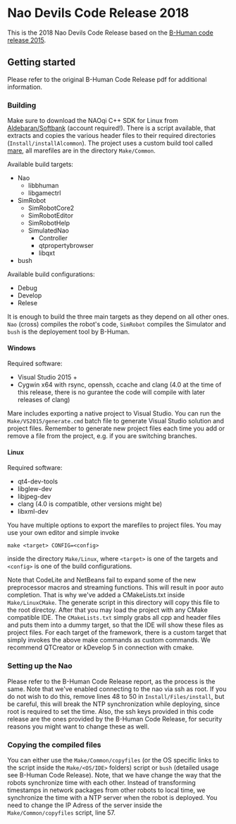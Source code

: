 Nao Devils Code Release 2018
=================

This is the 2018 Nao Devils Code Release based on the [B-Human code release 2015](https://github.com/bhuman/BHumanCodeRelease/tree/coderelease2015).

Getting started
---------------

Please refer to the original B-Human Code Release pdf for additional information.

### Building

Make sure to download the NAOqi C++ SDK for Linux from [Aldebaran/Softbank](https://community.ald.softbankrobotics.com/) (account required!). There is a script available, that extracts and copies the various header files to their required directories (`Install/installAlcommon`). The project uses a custom build tool called [mare](https://github.com/craflin/mare), all marefiles are in the directory `Make/Common`.

Available build targets:
- Nao
  - libbhuman
  - libgamectrl
- SimRobot
  - SimRobotCore2
  - SimRobotEditor
  - SimRobotHelp
  - SimulatedNao
    - Controller
    - qtpropertybrowser
    - libqxt
- bush

Available build configurations:
- Debug
- Develop
- Relese


It is enough to build the three main targets as they depend on all other ones. `Nao` (cross) compiles the robot's code, `SimRobot` compiles the Simulator and `bush` is the deployement tool by B-Human.

#### Windows

Required software:
  - Visual Studio 2015 +
  - Cygwin x64 with rsync, openssh, ccache and clang (4.0 at the time of this release, there is no gurantee the code will compile with later releases of clang)

Mare includes exporting a native project to Visual Studio. You can run the `Make/VS2015/generate.cmd` batch file to generate Visual Studio solution and project files. Remember to generate new project files each time you add or remove a file from the project, e.g. if you are switching branches.

#### Linux

Required software:
- qt4-dev-tools
- libglew-dev
- libjpeg-dev
- clang (4.0 is compatible, other versions might be)
- libxml-dev

You have multiple options to export the marefiles to project files. You may use your own editor and simple invoke
```
make <target> CONFIG=<config>
```
inside the directory `Make/Linux`, where `<target>` is one of the targets and `<config>` is one of the build configurations.

Note that CodeLite and NetBeans fail to expand some of the new preprocessor macros and streaming functions. This will result in poor auto completion. That is why we've added a CMakeLists.txt inside `Make/LinuxCMake`. The generate script in this directory will copy this file to the root directoy. After that you may load the project with any CMake compatible IDE. The `CMakeLists.txt` simply grabs all cpp and header files and puts them into a dummy target, so that the IDE will show these files as project files. For each target of the framework, there is a custom target that simply invokes the above make commands as custom commands. We recommend QTCreator or kDevelop 5 in connection with cmake.

### Setting up the Nao

Please refer to the B-Human Code Release report, as the process is the same.
Note that we've enabled connecting to the nao via ssh as root.
If you do not wish to do this, remove lines 48 to 50 in `Install/Files/install`, but be careful, this will break the NTP synchronization while deploying, since root is required to set the time.
Also, the ssh keys provided in this code release are the ones provided by the B-Human Code Release, for security reasons you might want to change these as well.

### Copying the compiled files

You can either use the `Make/Common/copyfiles` (or the OS specific links to the script inside the `Make/<OS/IDE>` folders) script or `bush` (detailed usage see B-Human Code Release).
Note, that we have change the way that the robots synchronize time with each other. Instead of transforming timestamps in network packages from other robots to local time, we synchronize the time with a NTP server when the robot is deployed. You need to change the IP Adress of the server inside the `Make/Common/copyfiles` script, line 57.
